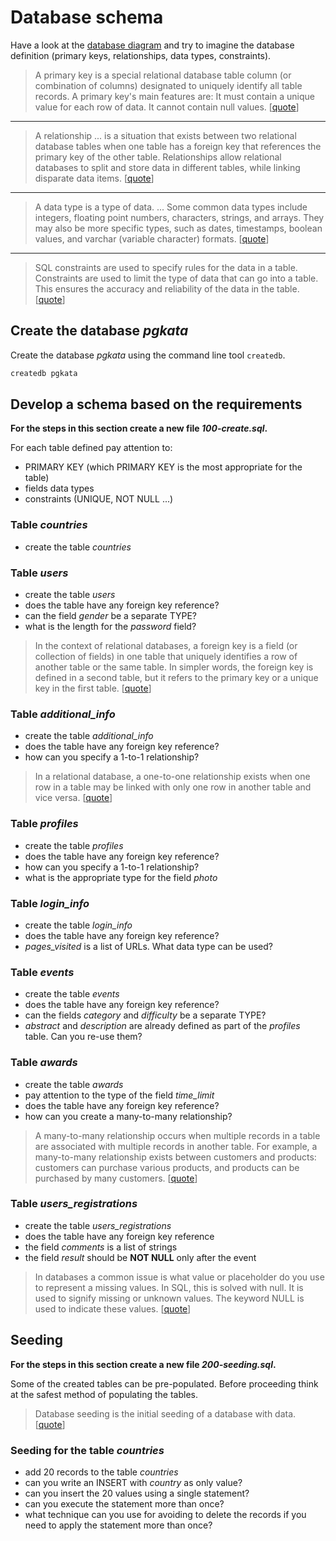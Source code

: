 # Database schema

Have a look at the [database diagram](assets/diagram.png) and try to imagine the
database definition (primary keys, relationships, data types, constraints).

> A primary key is a special relational database table column (or combination of columns)
  designated to uniquely identify all table records. A primary key's main features
  are: It must contain a unique value for each row of data. It cannot contain null values.
  [[quote](https://www.techopedia.com/definition/5547/primary-key)]

---

> A relationship ... is a situation that exists between two relational database
  tables when one table has a foreign key that references the primary key of the other
  table. Relationships allow relational databases to split and store data in different
  tables, while linking disparate data items.
  [[quote](https://www.techopedia.com/definition/24438/relationship-databases)]

---

> A data type is a type of data. ... Some common data types include integers, floating
  point numbers, characters, strings, and arrays. They may also be more specific types,
  such as dates, timestamps, boolean values, and varchar (variable character) formats.
  [[quote](https://techterms.com/definition/datatype)]

---

> SQL constraints are used to specify rules for the data in a table. Constraints are used
  to limit the type of data that can go into a table. This ensures the accuracy and
  reliability of the data in the table.
  [[quote](https://www.w3schools.com/sql/sql_constraints.asp)]

## Create the database *pgkata*

Create the database *pgkata* using the command line tool `createdb`.

```bash
createdb pgkata
```

## Develop a schema based on the requirements

**For the steps in this section create a new file *100-create.sql*.**

For each table defined pay attention to:

* PRIMARY KEY (which PRIMARY KEY is the most appropriate for the table)
* fields data types
* constraints (UNIQUE, NOT NULL ...)

### Table *countries*

* create the table *countries*

### Table *users*

* create the table *users*
* does the table have any foreign key reference?
* can the field *gender* be a separate TYPE?
* what is the length for the *password* field?

> In the context of relational databases, a foreign key is a field (or collection of
  fields) in one table that uniquely identifies a row of another table or the same table.
  In simpler words, the foreign key is defined in a second table, but it refers to the
  primary key or a unique key in the first table.
  [[quote](https://en.wikipedia.org/wiki/Foreign_key)]

### Table *additional_info*

* create the table *additional_info*
* does the table have any foreign key reference?
* how can you specify a 1-to-1 relationship?

> In a relational database, a one-to-one relationship exists when one row in a table
  may be linked with only one row in another table and vice versa.
  [[quote](https://en.wikipedia.org/wiki/One-to-one_(data_model))]

### Table *profiles*

* create the table *profiles*
* does the table have any foreign key reference?
* how can you specify a 1-to-1 relationship?
* what is the appropriate type for the field *photo*

### Table *login_info*

* create the table *login_info*
* does the table have any foreign key reference?
* *pages_visited* is a list of URLs. What data type can be used?

### Table *events*

* create the table *events*
* does the table have any foreign key reference?
* can the fields *category* and *difficulty* be a separate TYPE?
* *abstract* and *description* are already defined as part of the
  *profiles* table. Can you re-use them?

### Table *awards*

* create the table *awards*
* pay attention to the type of the field *time_limit*
* does the table have any foreign key reference?
* how can you create a many-to-many relationship?  

> A many-to-many relationship occurs when multiple records in a table are associated with
  multiple records in another table. For example, a many-to-many relationship exists
  between customers and products: customers can purchase various products, and products
  can be purchased by many customers.
  [[quote](https://fmhelp.filemaker.com/help/16/fmp/en/index.html#page/FMP_Help/many-to-many-relationships.html)]

### Table *users_registrations*

* create the table *users_registrations*
* does the table have any foreign key reference
* the field *comments* is a list of strings
* the field *result* should be **NOT NULL** only after the event

> In databases a common issue is what value or placeholder do you use to represent a
  missing values. In SQL, this is solved with null. It is used to signify missing or
  unknown values. The keyword NULL is used to indicate these values.
  [[quote](https://www.essentialsql.com/get-ready-to-learn-sql-server-what-is-a-null-value/)]

## Seeding

**For the steps in this section create a new file *200-seeding.sql*.**

Some of the created tables can be pre-populated. Before proceeding think at
the safest method of populating the tables.

> Database seeding is the initial seeding of a database with data.
  [[quote](https://en.wikipedia.org/wiki/Database_seeding)]

### Seeding for the table *countries*

* add 20 records to the table *countries*
* can you write an INSERT with *country* as only value?
* can you insert the 20 values using a single statement?
* can you execute the statement more than once?
* what technique can you use for avoiding to delete the records if you need to
  apply the statement more than once?
